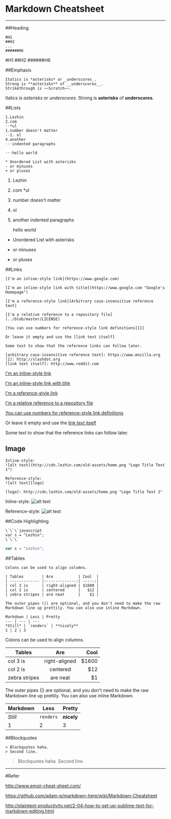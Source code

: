 # Markdown Cheatsheet
___
##Heading
```
#H1
##H2
...
######H6
```
#H1
##H2
######H6

##Emphasis
```
Italics is *asterisks* or _underscores_.
Strong is **asterisks** of __underscores__.
Strikethrough is ~~Scratch~~.
```
Italics is *asterisks* or _underscores_.
Strong is **asterisks** of __underscores__.

##Lists 
```
1.Lezhin
2.com
⋅⋅*ul
1.number doesn't matter
⋅⋅1. ol
4.another
⋅⋅⋅indented paragraphs

⋅⋅⋅hello world

* Unordered List with asterisks
- or minuses
+ or pluses
```

1. Lezhin
2. com
  *ul
1. number doesn't matter
  1. ol
4. another
   indented paragraphs

   hello world
* Unordered List with asterisks
- or minuses
+ or pluses

##Links 
```
[I'm an inline-style link](https://www.google.com)

[I'm an inline-style link with title](https://www.google.com "Google's Homepage")

[I'm a reference-style link][Arbitrary case-insensitive reference text]

[I'm a relative reference to a repository file](../blob/master/LICENSE)

[You can use numbers for reference-style link definitions][1]

Or leave it empty and use the [link text itself]

Some text to show that the reference links can follow later.

[arbitrary case-insensitive reference text]: https://www.mozilla.org
[1]: http://slashdot.org
[link text itself]: http://www.reddit.com
```
[I'm an inline-style link](https://www.google.com)

[I'm an inline-style link with title](https://www.google.com "Google's Homepage")

[I'm a reference-style link][Arbitrary case-insensitive reference text]

[I'm a relative reference to a repository file](../blob/master/LICENSE)

[You can use numbers for reference-style link definitions][1]

Or leave it empty and use the [link text itself]

Some text to show that the reference links can follow later.

[arbitrary case-insensitive reference text]: https://www.mozilla.org
[1]: http://slashdot.org
[link text itself]: http://www.reddit.com

## Image
```
Inline-style: 
![alt text](http://cdn.lezhin.com/old-assets/home.png "Logo Title Text 1")

Reference-style: 
![alt text][logo]

[logo]: http://cdn.lezhin.com/old-assets/home.png "Logo Title Text 2"
```
Inline-style: 
![alt text](http://cdn.lezhin.com/old-assets/home.png "Logo Title Text 1")

Reference-style: 
![alt text][logo]

[logo]: http://cdn.lezhin.com/old-assets/home.png "Logo Title Text 2"

##Code Highlighting
```
\`\`\`javascript
var s = "Lezhin";
\`\`\`
```

```javascript
var s = "Lezhin";
```

##Tables
```
Colons can be used to align columns.

| Tables        | Are           | Cool  |
| ------------- |:-------------:| -----:|
| col 3 is      | right-aligned | $1600 |
| col 2 is      | centered      |   $12 |
| zebra stripes | are neat      |    $1 |

The outer pipes (|) are optional, and you don't need to make the raw Markdown line up prettily. You can also use inline Markdown.

Markdown | Less | Pretty
--- | --- | ---
*Still* | `renders` | **nicely**
1 | 2 | 3
```
Colons can be used to align columns.

| Tables        | Are           | Cool  |
| ------------- |:-------------:| -----:|
| col 3 is      | right-aligned | $1600 |
| col 2 is      | centered      |   $12 |
| zebra stripes | are neat      |    $1 |

The outer pipes (|) are optional, and you don't need to make the raw Markdown line up prettily. You can also use inline Markdown.

Markdown | Less | Pretty
--- | --- | ---
*Still* | `renders` | **nicely**
1 | 2 | 3

##Blockquotes
```
> Blockquotes haha.
> Second line.
```

> Blockquotes haha.
> Second line.



___
#Refer

http://www.emoji-cheat-sheet.com/

https://github.com/adam-p/markdown-here/wiki/Markdown-Cheatsheet

http://plaintext-productivity.net/2-04-how-to-set-up-sublime-text-for-markdown-editing.html
